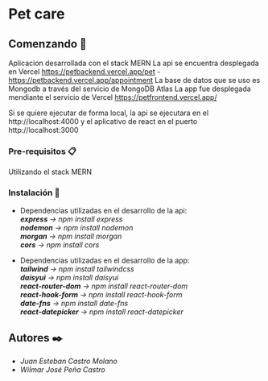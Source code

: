 # Pet care

## Comenzando 🚀
Aplicacion desarrollada con el stack MERN 
La api se encuentra desplegada en Vercel https://petbackend.vercel.app/pet - https://petbackend.vercel.app/appointment
La base de datos que se uso es Mongodb a través del servicio de MongoDB Atlas
La app fue desplegada mendiante el servicio de Vercel https://petfrontend.vercel.app/

Si se quiere ejecutar de forma local, la api se ejecutara en el http://localhost:4000 y el aplicativo de react en el puerto http://localhost:3000

### Pre-requisitos 📋

Utilizando el stack MERN

### Instalación 🔧
* Dependencias utilizadas en el desarrollo de la api:<br>
  ***express** -> npm install express*<br>
  ***nodemon** -> npm install nodemon*<br>
  ***morgan** -> npm install morgan*<br>
  ***cors** -> npm install cors*<br>

* Dependencias utilizadas en el desarrollo de la app:<br>
  ***tailwind** -> npm install tailwindcss*<br>
  ***daisyui** -> npm install daisyui*<br>
  ***react-router-dom** -> npm install react-router-dom*<br>
  ***react-hook-form** -> npm install react-hook-form*<br>
  ***date-fns** -> npm install date-fns*<br>
  ***react-datepicker** -> npm install react-datepicker*

## Autores ✒️

* *Juan Esteban Castro Molano*    
* *Wilmar José Peña Castro*    




